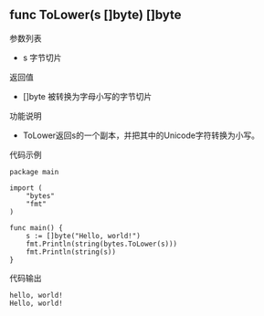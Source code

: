 ## func ToLower(s []byte) []byte

参数列表

- s 字节切片

返回值

- []byte 被转换为字母小写的字节切片

功能说明

- ToLower返回s的一个副本，并把其中的Unicode字符转换为小写。

代码示例

	package main

	import (
		"bytes"
		"fmt"
	)

	func main() {
		s := []byte("Hello, world!")
		fmt.Println(string(bytes.ToLower(s)))
		fmt.Println(string(s))
	}

代码输出

	hello, world!
	Hello, world!

